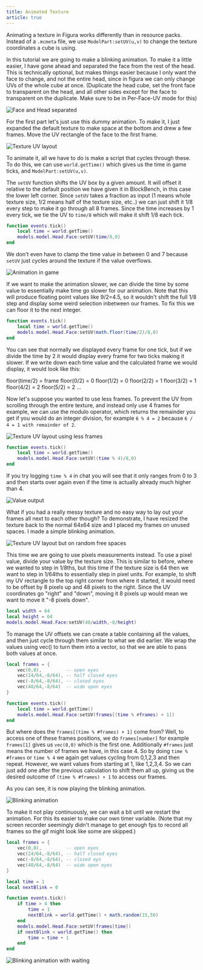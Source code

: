```yaml
---
title: Animated Texture
article: true
---
```


Animating a texture in Figura works differently than in resource packs. Instead of a `.mcmeta` file, we use `ModelPart:setUV(u,v)` to change the texture coordinates a cube is using.

In this tutorial we are going to make a blinking animation. To make it a little easier, I have gone ahead and separated the face from the rest of the head. This is technically optional, but makes things easier because I only want the face to change, and not the entire head, since in figura we can only change UVs of the whole cube at once. (Duplicate the head cube, set the front face to transparent on the head, and all other sides except for the face to transparent on the duplicate. Make sure to be in Per-Face-UV mode for this)

![Face and Head separated](./assets/model-1.gif)

For the first part let's just use this dummy animation. To make it, I just expanded the default texture to make space at the bottom and drew a few frames. Move the UV rectangle of the face to the first frame.

![Texture UV layout](./assets/texture-1.png)

To animate it, all we have to do is make a script that cycles through these. To do this, we can use `world.getTime()` which gives us the time in game ticks, and `ModelPart:setUV(u,v)`.

The `setUV` function shifts the UV box by a given amount. It will offset it relative to the default position we have given it in BlockBench, in this case the lower left corner. Since `setUV` takes a fraction as input (1 means whole texture size, 1/2 means half of the texture size, etc..) we can just shift it 1/8 every step to make it go through all 8 frames. Since the time increases by 1 every tick, we tie the UV to `time/8` which will make it shift 1/8 each tick.

```lua
function events.tick()
    local time = world.getTime()
    models.model.Head.Face:setUV(time/8,0)
end
```
We don't even have to clamp the time value in between 0 and 7 because `setUV` just cycles around the texture if the value overflows.

![Animation in game](./assets/minecraft-1.gif)

If we want to make the animation slower, we can divide the time by some value to essentially make time go slower for our animation. Note that this will produce floating point values like 9/2=4.5, so it wouldn't shift the full 1/8 step and display some weird selection inbetween our frames. To fix this we can floor it to the next integer.

```lua
function events.tick()
    local time = world.getTime()
    models.model.Head.Face:setUV(math.floor(time/2)/8,0)
end
```

You can see that normally we displayed every frame for one tick, but if we divide the time by 2 it would display every frame for two ticks making it slower. If we write down each time value and the calculated frame we would display, it would look like this:

floor(time/2) = frame
floor(0/2) = 0
floor(1/2) = 0
floor(2/2) = 1
floor(3/2) = 1
floor(4/2) = 2
floor(5/2) = 2
...

Now let's suppose you wanted to use less frames. To prevent the UV from scrolling through the entire texture, and instead only use 4 frames for example, we can use the modulo operator, which returns the remainder you get if you would do an integer division, for example `6 % 4 = 2` because `6 / 4 = 1 with remainder of 2`.

![Texture UV layout using less frames](./assets/texture-2.png)

```lua
function events.tick()
    local time = world.getTime()
    models.model.Head.Face:setUV((time % 4)/8,0)
end
```

If you try logging `time % 4` in chat you will see that it only ranges from 0 to 3 and then starts over again even if the time is actually already much higher than 4.

![Value output](./assets/chat-1.png)

What if you had a really messy texture and no easy way to lay out your frames all next to each other though? To demonstrate, I have resized the texture back to the normal 64x64 size and I placed my frames on unused spaces. I made a simple blinking animation.

![Texture UV layout but on random free spaces](./assets/texture-3.png)

This time we are going to use pixels measurements instead. To use a pixel value, divide your value by the texture size. This is similar to before, where we wanted to step in 1/8ths, but this time if the texture size is 64 then we want to step in 1/64ths to essentially step in pixel units. For example, to shift my UV rectangle to the top right corner from where it started, it would need to be offset by 8 pixels up and 48 pixels to the right. Since the UV coordinates go "right" and "down", moving it 8 pixels up would mean we want to move it "-8 pixels down".

```lua
local width = 64
local height = 64
models.model.Head.Face:setUV(48/width,-8/height)
```

To manage the UV offsets we can create a table containing all the values, and then just cycle through them similar to what we did earlier. We wrap the values using vec() to turn them into a vector, so that we are able to pass both values at once.

```lua
local frames = {
    vec(0,0),         -- open eyes
    vec(24/64,-8/64), -- half closed eyes
    vec(-8/64,-8/64), -- closed eyes
    vec(48/64,-8/64)  -- wide open eyes
}

function events.tick()
    local time = world.getTime()
    models.model.Head.Face:setUV(frames[(time % #frames) + 1])
end
```

But where does the `frames[(time % #frames) + 1]` come from? Well, to access one of these frames positions, we do `frames[number]` for example `frames[1]` gives us `vec(0,0)` which is the first one.
Additionally `#frames` just means the number of frames we have, in this case 4. So by doing `time % #frames` or `time % 4` we again get values cycling from 0,1,2,3 and then repeat. However, we want values from starting at 1, like 1,2,3,4. So we can just add one after the previous calculation to shift them all up, giving us the desired outcome of `(time % #frames) + 1` to access our frames.

As you can see, it is now playing the blinking animation.

![Blinking animation](./assets/minecraft-2.gif)

To make it not play continuously, we can wait a bit until we restart the animation. For this its easier to make our own timer variable. (Note that my screen recorder seemingly didn't manage to get enough fps to record all frames so the gif might look like some are skipped.)

```lua
local frames = {
    vec(0,0),         -- open eyes
    vec(24/64,-8/64), -- half closed eyes
    vec(-8/64,-8/64), -- closed eys
    vec(48/64,-8/64)  -- wide open eyes
}

local time = 1
local nextBlink = 0

function events.tick()
    if time > 4 then
        time = 1
        nextBlink = world.getTime() + math.random(15,50)
    end
    models.model.Head.Face:setUV(frames[time])
    if nextBlink < world.getTime() then
        time = time + 1
    end
end
```

![Blinking animation with waiting](./assets/minecraft-3.gif)
